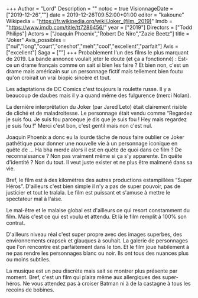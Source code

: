 +++
Author = "Lord"
Description = ""
notoc = true
VisionnageDate = ["2019-12-26",""]
date = 2019-12-26T09:52:00+01:00
editor = "kakoune"
Wikipedia = "https://fr.wikipedia.org/wiki/Joker_(film,_2019)"
Imdb = "https://www.imdb.com/title/tt7286456/"
year = ["2019"]
Directors = ["Todd Philips"]
Actors = ["Joaquin Phoenix","Robert De Niro","Zazie Beetz"]
title = "Joker"
Avis_possibles = ["nul","long","court","oneshot","meh","cool","excellent","parfait"]
Avis = ["excellent"] 
Saga = [""]
+++
Probablement l'un des films le plus marquant de 2019.
La bande annonce voulait jeter le doute (et ça a fonctionné) : Est-ce un drame français comme on sait si bien les faire ?
Et bien non, c'est un drame mais américain sur un personnage fictif mais tellement bien foutu qu'on croirait un vrai biopic sincère et tout.

Les adaptations de DC Comics c'est toujours la roulette russe.
Il y a beaucoup de daubes mais il y a quand même des fulgurence (merci Nolan).

La dernière interprêtation du Joker (par Jared Leto) était clairement risible de cliché et de maladroitesse.
Le personnage était vendu comme “Regardez je suis fou. Je suis fou parceque je dis que je suis fou ! Hey mais regardez je suis fou !”
Merci c'est bon, c'est gentil mais non c'est nul.

Joaquin Phoenix a donc eu la lourde tâche de nous faire oublier ce Joker pathétique pour donner une nouvelle vie à un personnage iconique en quête de …
Ha bha merde alors il est en quête de quoi dans ce film ?
De reconnaissance ?
Non pas vraiment même si ça s'y apparente.
En quête d'identité ?
Non du tout.
Il veut juste exister et ne plus être malmené dans sa vie.

Bref, le film est à des kilomètres des autres productions estampillées “Super Héros”.
D'ailleurs c'est bien simple il n'y a pas de super pouvoir, pas de justicier et tout le tralala.
Le film est puissant et s'amuse à mettre le spectateur mal à l'aise.

Le mal-être et le malaise global est d'ailleurs ce qui resort constamment du film.
Mais c'est ce qui est voulu et attendu.
Et là le film remplit à 100% son contrat.

D'ailleurs niveau réal c'est super propre avec des images superbes, des environnements crapsek et glauques à souhait.
La galerie de personnages que l'on rencontre est parfaitement dans le ton.
Et le film joue habilement à ne pas rendre les personnages blanc ou noir.
Ils ont tous des nuances plus ou moins subtiles.

La musique est un peu discrète mais sait se montrer plus présente par moment.
Bref, c'est un film qui plaira même aux allergiques des super-héros.
Ne vous attendez pas à croiser Batman ni à de la castagne à tous les recoins de bobines.

